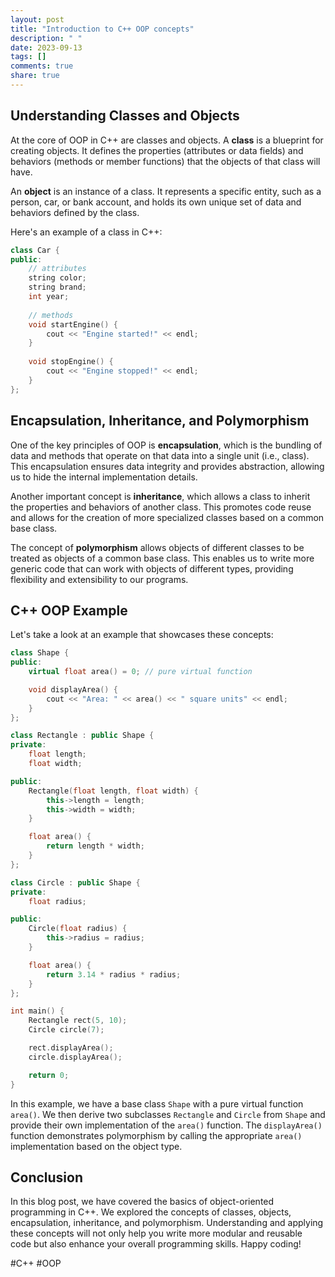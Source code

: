 ```yaml
---
layout: post
title: "Introduction to C++ OOP concepts"
description: " "
date: 2023-09-13
tags: []
comments: true
share: true
---
```


## Understanding Classes and Objects

At the core of OOP in C++ are classes and objects. A **class** is a blueprint for creating objects. It defines the properties (attributes or data fields) and behaviors (methods or member functions) that the objects of that class will have.

An **object** is an instance of a class. It represents a specific entity, such as a person, car, or bank account, and holds its own unique set of data and behaviors defined by the class.

Here's an example of a class in C++:

```cpp
class Car {
public:
    // attributes
    string color;
    string brand;
    int year;
    
    // methods
    void startEngine() {
        cout << "Engine started!" << endl;
    }
    
    void stopEngine() {
        cout << "Engine stopped!" << endl;
    }
};
```

## Encapsulation, Inheritance, and Polymorphism

One of the key principles of OOP is **encapsulation**, which is the bundling of data and methods that operate on that data into a single unit (i.e., class). This encapsulation ensures data integrity and provides abstraction, allowing us to hide the internal implementation details.

Another important concept is **inheritance**, which allows a class to inherit the properties and behaviors of another class. This promotes code reuse and allows for the creation of more specialized classes based on a common base class.

The concept of **polymorphism** allows objects of different classes to be treated as objects of a common base class. This enables us to write more generic code that can work with objects of different types, providing flexibility and extensibility to our programs.

## C++ OOP Example

Let's take a look at an example that showcases these concepts:

```cpp
class Shape {
public:
    virtual float area() = 0; // pure virtual function

    void displayArea() {
        cout << "Area: " << area() << " square units" << endl;
    }
};

class Rectangle : public Shape {
private:
    float length;
    float width;

public:
    Rectangle(float length, float width) {
        this->length = length;
        this->width = width;
    }

    float area() {
        return length * width;
    }
};

class Circle : public Shape {
private:
    float radius;

public:
    Circle(float radius) {
        this->radius = radius;
    }

    float area() {
        return 3.14 * radius * radius;
    }
};

int main() {
    Rectangle rect(5, 10);
    Circle circle(7);

    rect.displayArea();
    circle.displayArea();

    return 0;
}
```

In this example, we have a base class `Shape` with a pure virtual function `area()`. We then derive two subclasses `Rectangle` and `Circle` from `Shape` and provide their own implementation of the `area()` function. The `displayArea()` function demonstrates polymorphism by calling the appropriate `area()` implementation based on the object type.

## Conclusion

In this blog post, we have covered the basics of object-oriented programming in C++. We explored the concepts of classes, objects, encapsulation, inheritance, and polymorphism. Understanding and applying these concepts will not only help you write more modular and reusable code but also enhance your overall programming skills. Happy coding!

#C++ #OOP
